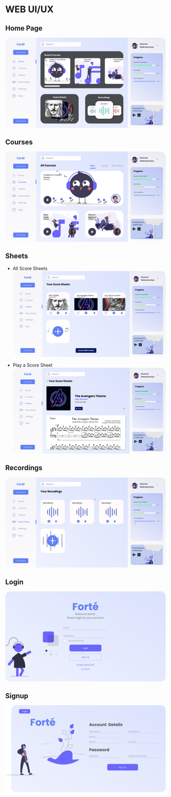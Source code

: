 # WEB UI/UX

## Home Page
![](./images/Home%20Page.png)

## Courses 
![](./images/Courses%20Page.png)

## Sheets

* All Score Sheets
  ![](./images/Sheets%20Page.png)

* Play a Score Sheet
  ![](./images/Sheets%20Page%20-%20Play.png)

## Recordings
![](./images/Recordings.png)

## Login
![](./images/Login.jpg)

## Signup
![](./images/Signup.jpg)